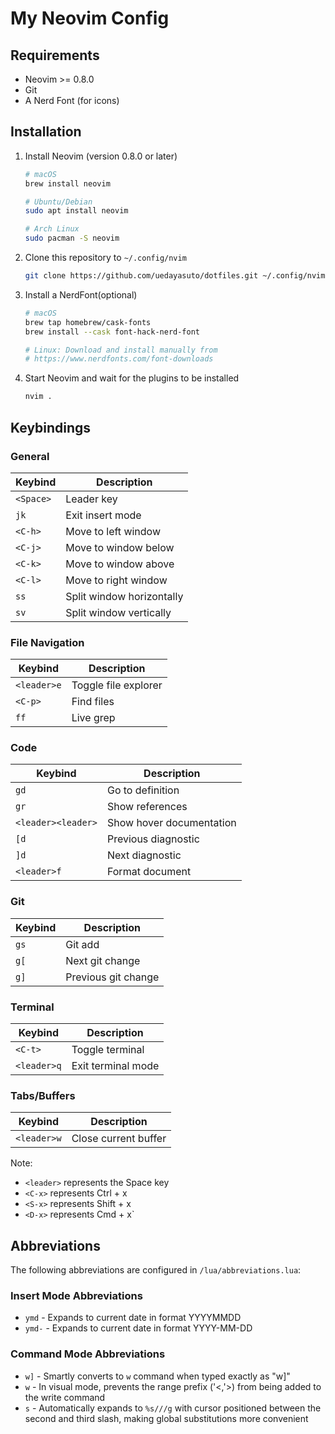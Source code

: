 # My Neovim Config

## Requirements
- Neovim >= 0.8.0
- Git
- A Nerd Font (for icons)

## Installation
1. Install Neovim (version 0.8.0 or later)
    ```bash
    # macOS
    brew install neovim

    # Ubuntu/Debian
    sudo apt install neovim

    # Arch Linux
    sudo pacman -S neovim
    ```

1. Clone this repository to `~/.config/nvim`
    ```bash
    git clone https://github.com/uedayasuto/dotfiles.git ~/.config/nvim
    ```

3. Install a NerdFont(optional)
    ```bash
    # macOS
    brew tap homebrew/cask-fonts
    brew install --cask font-hack-nerd-font

    # Linux: Download and install manually from
    # https://www.nerdfonts.com/font-downloads
    ```

4. Start Neovim and wait for the plugins to be installed
    ```bash
    nvim .
    ```

## Keybindings

### General
| Keybind | Description |
|---------|-------------|
| `<Space>` | Leader key |
| `jk` | Exit insert mode |
| `<C-h>` | Move to left window |
| `<C-j>` | Move to window below |
| `<C-k>` | Move to window above |
| `<C-l>` | Move to right window |
| `ss` | Split window horizontally |
| `sv` | Split window vertically |

### File Navigation
| Keybind | Description |
|---------|-------------|
| `<leader>e` | Toggle file explorer |
| `<C-p>` | Find files |
| `ff` | Live grep |

### Code
| Keybind | Description |
|---------|-------------|
| `gd` | Go to definition |
| `gr` | Show references |
| `<leader><leader>` | Show hover documentation |
| `[d` | Previous diagnostic |
| `]d` | Next diagnostic |
| `<leader>f` | Format document |

### Git
| Keybind | Description |
|---------|-------------|
| `gs` | Git add |
| `g[` | Next git change |
| `g]` | Previous git change |

### Terminal
| Keybind | Description |
|---------|-------------|
| `<C-t>` | Toggle terminal |
| `<leader>q` | Exit terminal mode |

### Tabs/Buffers
| Keybind | Description |
|---------|-------------|
| `<leader>w` | Close current buffer |

Note:
- `<leader>` represents the Space key
- `<C-x>` represents Ctrl + x
- `<S-x>` represents Shift + x
- `<D-x>` represents Cmd + x`

## Abbreviations

The following abbreviations are configured in `/lua/abbreviations.lua`:

### Insert Mode Abbreviations

- `ymd` - Expands to current date in format YYYYMMDD
- `ymd-` - Expands to current date in format YYYY-MM-DD

### Command Mode Abbreviations

- `w]` - Smartly converts to `w` command when typed exactly as "w]"
- `w` - In visual mode, prevents the range prefix ('<,'>) from being added to the write command
- `s` - Automatically expands to `%s///g` with cursor positioned between the second and third slash, making global substitutions more convenient

